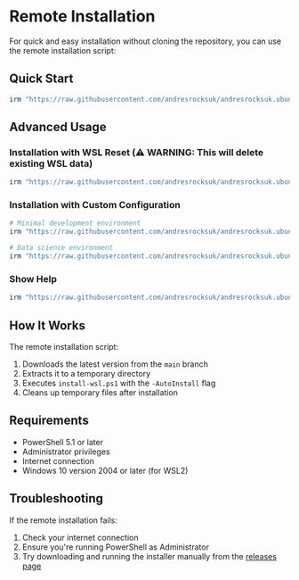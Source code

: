 # Remote Installation

For quick and easy installation without cloning the repository, you can use the remote installation script:

## Quick Start

```powershell
irm "https://raw.githubusercontent.com/andresrocksuk/andresrocksuk.ubuntu-devbox-installer/main/install-wsl-remote.ps1" | iex
```

## Advanced Usage

### Installation with WSL Reset (⚠️ **WARNING**: This will delete existing WSL data)

```powershell
irm "https://raw.githubusercontent.com/andresrocksuk/andresrocksuk.ubuntu-devbox-installer/main/install-wsl-remote.ps1" | iex -ResetWSL
```

### Installation with Custom Configuration

```powershell
# Minimal development environment
irm "https://raw.githubusercontent.com/andresrocksuk/andresrocksuk.ubuntu-devbox-installer/main/install-wsl-remote.ps1" | iex -Config "minimal-dev"

# Data science environment
irm "https://raw.githubusercontent.com/andresrocksuk/andresrocksuk.ubuntu-devbox-installer/main/install-wsl-remote.ps1" | iex -Config "data-science"
```

### Show Help

```powershell
irm "https://raw.githubusercontent.com/andresrocksuk/andresrocksuk.ubuntu-devbox-installer/main/install-wsl-remote.ps1" | iex -Help
```

## How It Works

The remote installation script:

1. Downloads the latest version from the `main` branch
2. Extracts it to a temporary directory
3. Executes `install-wsl.ps1` with the `-AutoInstall` flag
4. Cleans up temporary files after installation

## Requirements

- PowerShell 5.1 or later
- Administrator privileges
- Internet connection
- Windows 10 version 2004 or later (for WSL2)

## Troubleshooting

If the remote installation fails:

1. Check your internet connection
2. Ensure you're running PowerShell as Administrator
3. Try downloading and running the installer manually from the [releases page](https://github.com/andresrocksuk/andresrocksuk.ubuntu-devbox-installer/releases)
